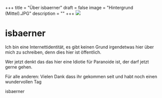 +++
title = "Über isbaerner"
draft = false
image = "Hintergrund (Mittel).JPG"
description = ""
+++
![](/img/default-author.jpg)

# isbaerner

Ich bin eine Internettidentität, es gibt keinen Grund irgendetwas hier über mich zu schreiben, denn dies hier ist öffentlich.

Wer jetzt denkt das das hier eine Idiotie für Paranoide ist, der darf jetzt gerne gehen. 

Für alle anderen: Vielen Dank dass ihr gekommen seit und habt noch einen wundervollen Tag

isbaerner